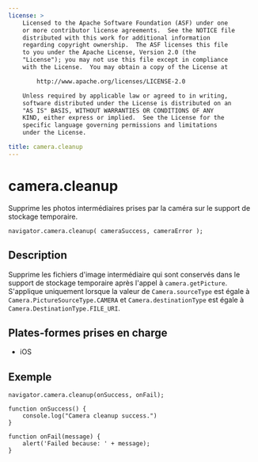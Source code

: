 ```yaml
---
license: >
    Licensed to the Apache Software Foundation (ASF) under one
    or more contributor license agreements.  See the NOTICE file
    distributed with this work for additional information
    regarding copyright ownership.  The ASF licenses this file
    to you under the Apache License, Version 2.0 (the
    "License"); you may not use this file except in compliance
    with the License.  You may obtain a copy of the License at

        http://www.apache.org/licenses/LICENSE-2.0

    Unless required by applicable law or agreed to in writing,
    software distributed under the License is distributed on an
    "AS IS" BASIS, WITHOUT WARRANTIES OR CONDITIONS OF ANY
    KIND, either express or implied.  See the License for the
    specific language governing permissions and limitations
    under the License.

title: camera.cleanup
---
```


# camera.cleanup

Supprime les photos intermédiaires prises par la caméra sur le support de stockage temporaire.

    navigator.camera.cleanup( cameraSuccess, cameraError );
    

## Description

Supprime les fichiers d'image intermédiaire qui sont conservés dans le support de stockage temporaire après l'appel à `camera.getPicture`. S'applique uniquement lorsque la valeur de `Camera.sourceType` est égale à `Camera.PictureSourceType.CAMERA` et `Camera.destinationType` est égale à `Camera.DestinationType.FILE_URI`.

## Plates-formes prises en charge

*   iOS

## Exemple

    navigator.camera.cleanup(onSuccess, onFail);
    
    function onSuccess() {
        console.log("Camera cleanup success.")
    }
    
    function onFail(message) {
        alert('Failed because: ' + message);
    }
